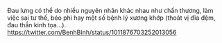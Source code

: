 Đau lưng có thể do nhiều nguyên nhân khác nhau như chấn thương, làm việc sai tư thế, béo phì hay một số bệnh lý xương khớp (thoát vị đĩa đệm, đau thần kinh tọa…). 
https://twitter.com/BenhBinh/status/1011876703252013056
